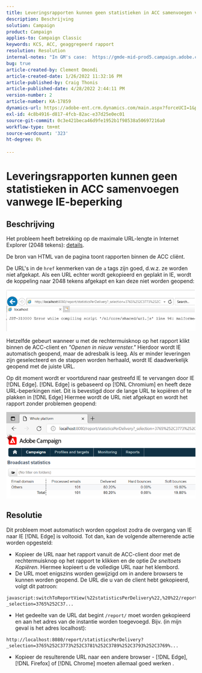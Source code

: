 ```yaml
---
title: Leveringsrapporten kunnen geen statistieken in ACC samenvoegen vanwege IE-beperking
description: Beschrijving
solution: Campaign
product: Campaign
applies-to: Campaign Classic
keywords: KCS, ACC, geaggregeerd rapport
resolution: Resolution
internal-notes: "In GM's case:  https://gmde-mid-prod5.campaign.adobe.com//report/statisticsPerDelivery?_selection="
bug: true
article-created-by: Clement Omondi
article-created-date: 1/26/2022 11:32:16 PM
article-published-by: Craig Thonis
article-published-date: 4/28/2022 2:44:11 PM
version-number: 2
article-number: KA-17859
dynamics-url: https://adobe-ent.crm.dynamics.com/main.aspx?forceUCI=1&pagetype=entityrecord&etn=knowledgearticle&id=2ab5042e-007f-ec11-8d21-0022480aa727
exl-id: 4c8b4916-d817-4fcb-82ac-e37d25e0ec01
source-git-commit: 0c3e421beca46d9fe1952b1f98538a50697216a0
workflow-type: tm+mt
source-wordcount: '323'
ht-degree: 0%

---
```


# Leveringsrapporten kunnen geen statistieken in ACC samenvoegen vanwege IE-beperking

## Beschrijving


Het probleem heeft betrekking op de maximale URL-lengte in Internet Explorer (2048 tekens): [details](https://support.microsoft.com/en-us/topic/maximum-url-length-is-2-083-characters-in-internet-explorer-174e7c8a-6666-f4e0-6fd6-908b53c12246).

De bron van HTML van de pagina toont rapporten binnen de ACC cliënt.

De URL&#39;s in de `href` kenmerken van de `a` tags zijn goed, d.w.z. ze worden niet afgekapt. Als een URL echter wordt gekopieerd en geplakt in IE, wordt de koppeling naar 2048 tekens afgekapt en kan deze niet worden geopend:

![](assets/___30b5042e-007f-ec11-8d21-0022480aa727___.png)

Hetzelfde gebeurt wanneer u met de rechtermuisknop op het rapport klikt binnen de ACC-client en *&quot;Openen in nieuw venster.&quot;* Hierdoor wordt IE automatisch geopend, maar de adresbalk is leeg. Als er minder leveringen zijn geselecteerd en de stappen worden herhaald, wordt IE daadwerkelijk geopend met de juiste URL.

Op dit moment wordt er voortdurend naar gestreefd IE te vervangen door IE [!DNL Edge]. [!DNL Edge] is gebaseerd op [!DNL Chromium] en heeft deze URL-beperkingen niet. Dit is bevestigd door de lange URL te kopiëren of te plakken in [!DNL Edge] Hiermee wordt de URL niet afgekapt en wordt het rapport zonder problemen geopend:

![](assets/___32b5042e-007f-ec11-8d21-0022480aa727___.png)


## Resolutie


Dit probleem moet automatisch worden opgelost zodra de overgang van IE naar IE [!DNL Edge] is voltooid. Tot dan, kan de volgende alternerende actie worden opgesteld:

- Kopieer de URL naar het rapport vanuit de ACC-client door met de rechtermuisknop op het rapport te klikken en de optie *De sneltoets Kopiëren*. Hiermee kopieert u de volledige URL naar het klembord.
- De URL moet enigszins worden gewijzigd om in andere browsers te kunnen worden geopend. De URL die u van de client hebt gekopieerd, volgt dit patroon:



```
javascript:switchToReportView(%22statisticsPerDelivery%22,%20%22/report/statisticsPerDelivery?_selection=3765%252C37...
```


- Het gedeelte van de URL dat begint `/report/` moet worden gekopieerd en aan het adres van de instantie worden toegevoegd. Bijv. (in mijn geval is het adres localhost):



```
http://localhost:8080/report/statisticsPerDelivery?_selection=3765%252C3773%252C3781%252C3789%252C3793%252C3769%...
```


- Kopieer de resulterende URL naar een andere browser - [!DNL Edge], [!DNL Firefox] of [!DNL Chrome] moeten allemaal goed werken .
